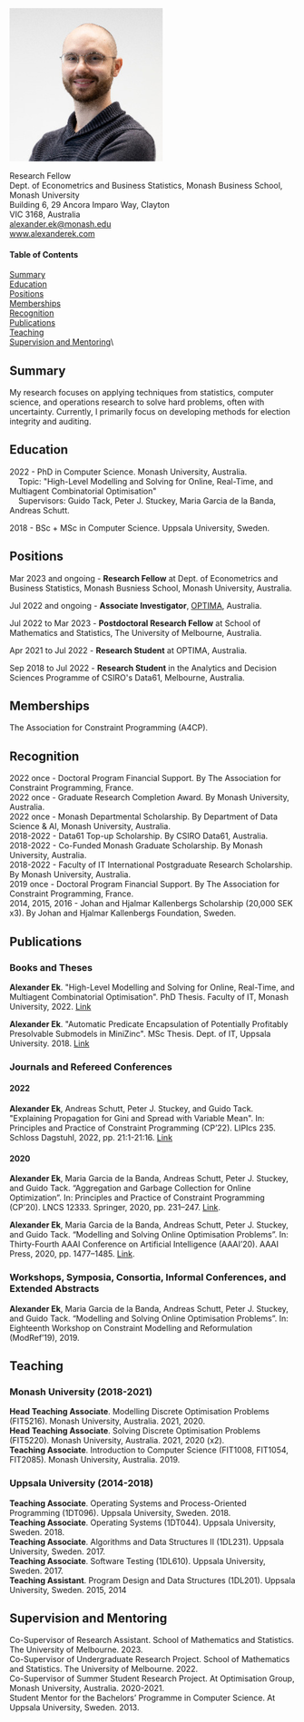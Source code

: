 ![me](./alexanderek.jpg)

Research Fellow\
Dept. of Econometrics and Business Statistics, Monash Business School, Monash University\
Building 6, 29 Ancora Imparo Way, Clayton\
VIC 3168, Australia\
alexander.ek@monash.edu\
www.alexanderek.com

#### Table of Contents

[Summary](#summary)\
[Education](#education)\
[Positions](#positions)\
[Memberships](#memberships)\
[Recognition](#recognition)\
[Publications](#publications)\
[Teaching](#teaching)\
[Supervision and Mentoring](#supervision-and-mentoring)\


## Summary

My research focuses on applying techniques from statistics, computer science, and operations research to solve hard problems, often with uncertainty. Currently, I primarily focus on developing methods for election integrity and auditing.


## Education

2022 - PhD in Computer Science. Monash University, Australia.\
&nbsp;&nbsp;&nbsp;&nbsp;Topic: "High-Level Modelling and Solving for Online, Real-Time, and Multiagent Combinatorial Optimisation"\
&nbsp;&nbsp;&nbsp;&nbsp;Supervisors: Guido Tack, Peter J. Stuckey, Maria Garcia de la Banda, Andreas Schutt.

2018 - BSc + MSc in Computer Science. Uppsala University, Sweden.


## Positions

Mar 2023 and ongoing - **Research Fellow** at Dept. of Econometrics and Business Statistics, Monash Busniess School, Monash University, Australia.

Jul 2022 and ongoing - **Associate Investigator**, [OPTIMA](https://optima.org.au/), Australia.

Jul 2022 to Mar 2023 - **Postdoctoral Research Fellow** at School of Mathematics and Statistics, The University of Melbourne, Australia.

Apr 2021 to Jul 2022 - **Research Student** at OPTIMA, Australia.

Sep 2018 to Jul 2022 - **Research Student** in the Analytics and Decision Sciences Programme of CSIRO's Data61, Melbourne, Australia.


## Memberships

The Association for Constraint Programming (A4CP).

## Recognition

2022 once - Doctoral Program Financial Support. By The Association for Constraint Programming, France.\
2022 once - Graduate Research Completion Award. By Monash University, Australia.\
2022 once - Monash Departmental Scholarship. By Department of Data Science & AI, Monash University, Australia.\
2018-2022 - Data61 Top-up Scholarship. By CSIRO Data61, Australia.\
2018-2022 - Co-Funded Monash Graduate Scholarship. By Monash University, Australia.\
2018-2022 - Faculty of IT International Postgraduate Research Scholarship. By Monash University, Australia.\
2019 once - Doctoral Program Financial Support. By The Association for Constraint Programming, France.\
2014, 2015, 2016 - Johan and Hjalmar Kallenbergs Scholarship (20,000 SEK x3). By Johan and Hjalmar Kallenbergs Foundation, Sweden.

## Publications

### Books and Theses

**Alexander Ek**.
"High-Level Modelling and Solving for Online, Real-Time, and Multiagent Combinatorial Optimisation".
PhD Thesis. Faculty of IT, Monash University, 2022.
[Link](https://doi.org/10.26180/21588144.v1)

**Alexander Ek**.
"Automatic Predicate Encapsulation of Potentially Profitably Presolvable Submodels in MiniZinc".
MSc Thesis. Dept. of IT, Uppsala University. 2018.
[Link](http://urn.kb.se/resolve?urn=urn:nbn:se:uu:diva-351965)

### Journals and Refereed Conferences

#### 2022

**Alexander Ek**, Andreas Schutt, Peter J. Stuckey, and Guido Tack.
"Explaining Propagation for Gini and Spread with Variable Mean".
In: Principles and Practice of Constraint Programming (CP’22). LIPIcs 235. Schloss Dagstuhl, 2022, pp. 21:1-21:16.
[Link](https://doi.org/10.4230/LIPIcs.CP.2022.21)

#### 2020

**Alexander Ek**, Maria Garcia de la Banda, Andreas Schutt, Peter J. Stuckey, and Guido Tack.
“Aggregation and Garbage Collection for Online Optimization”.
In: Principles and Practice of Constraint Programming (CP’20). LNCS 12333. Springer, 2020, pp. 231–247.
[Link](https://doi.org/10.1007/978-3-030-58475-7_14).

**Alexander Ek**, Maria Garcia de la Banda, Andreas Schutt, Peter J. Stuckey, and Guido Tack.
“Modelling and Solving Online Optimisation Problems”.
In: Thirty-Fourth AAAI Conference on Artificial Intelligence (AAAI’20). AAAI Press, 2020, pp. 1477–1485.
[Link](https://doi.org/10.1609/aaai.v34i02.5506).

### Workshops, Symposia, Consortia, Informal Conferences, and Extended Abstracts

**Alexander Ek**, Maria Garcia de la Banda, Andreas Schutt, Peter J. Stuckey, and Guido Tack.
“Modelling and Solving Online Optimisation Problems”.
In: Eighteenth Workshop on Constraint Modelling and Reformulation (ModRef’19), 2019.

## Teaching

### Monash University (2018-2021)

**Head Teaching Associate**. Modelling Discrete Optimisation Problems (FIT5216). Monash University, Australia. 2021, 2020.\
**Head Teaching Associate**. Solving Discrete Optimisation Problems (FIT5220). Monash University, Australia. 2021, 2020 (x2).\
**Teaching Associate**. Introduction to Computer Science (FIT1008, FIT1054, FIT2085). Monash University, Australia. 2019.

### Uppsala University (2014-2018)

**Teaching Associate**. Operating Systems and Process-Oriented Programming (1DT096). Uppsala University, Sweden. 2018.\
**Teaching Associate**. Operating Systems (1DT044). Uppsala University, Sweden. 2018.\
**Teaching Associate**. Algorithms and Data Structures II (1DL231). Uppsala University, Sweden. 2017.\
**Teaching Associate**. Software Testing (1DL610). Uppsala University, Sweden. 2017.\
**Teaching Assistant**. Program Design and Data Structures (1DL201). Uppsala University, Sweden. 2015, 2014


## Supervision and Mentoring

Co-Supervisor of Research Assistant. School of Mathematics and Statistics. The University of Melbourne. 2023.\
Co-Supervisor of Undergraduate Research Project. School of Mathematics and Statistics. The University of Melbourne. 2022.\
Co-Supervisor of Summer Student Research Project. At Optimisation Group, Monash University, Australia. 2020-2021.\
Student Mentor for the Bachelors’ Programme in Computer Science. At Uppsala University, Sweden. 2013.
